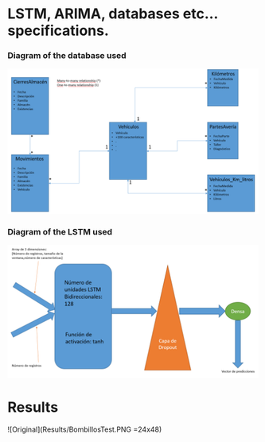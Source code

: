 # LSTM, ARIMA, databases etc... specifications.
### Diagram of the database used
![Database](Designs/Esquema.PNG)
### Diagram of the LSTM used
![LSTM](Designs/LSTM&#32;esquema.PNG)
# Results
![Original](Results/BombillosTest.PNG =24x48)
